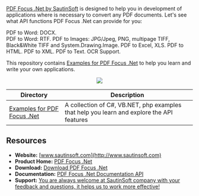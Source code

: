 [PDF Focus .Net by SautinSoft](https://sautinsoft.com/products/pdf-focus/) is designed to help you in development of applications where is necessary to convert any PDF documents. Let's see what API functions PDF Focus .Net can provide for you:

PDF to Word: DOCX.</br>
PDF to Word: RTF.
PDF to Images: JPG/Jpeg, PNG, multipage TIFF, Black&White TIFF and System.Drawing.Image.
PDF to Excel, XLS.
PDF to HTML.
PDF to XML.
PDF to Text.
OCR Support.

This repository contains [Examples for PDF Focus .Net](https://sautinsoft.com/products/pdf-focus/examples/) to help you learn and write your own applications.

<p align="center">

  <a title="Download complete PDF Focus .Net" href="https://sautinsoft.com/thankyou.php?download=pdf_focus_net.zip">
	<img src="https://sautinsoft.com/images/zip_file_download.png" />
  </a>
</p>

Directory | Description
--------- | -----------
[Examples for PDF Focus .Net](https://sautinsoft.com/products/pdf-focus/examples/) | A collection of C#, VB.NET, php examples that help you learn and explore the API features


## Resources

+ **Website:** [www.sautinsoft.com](http://www.sautinsoft.com)
+ **Product Home:** [PDF Focus .Net](https://sautinsoft.com/products/pdf-focus/)
+ **Download:** [Download PDF Focus .Net](https://sautinsoft.com/products/pdf-focus/download.php)
+ **Documentation:** [PDF Focus .Net Documentation API](https://sautinsoft.net/help/pdf-to-word-tiff-images-text-rtf-csharp-vb-net/html/welcome-to-pdf-focus.htm)
+ **Support:** [You are always welcome at SautinSoft company with your feedback and questions, it helps us to work more effective!](https://sautinsoft.com/support.php)
